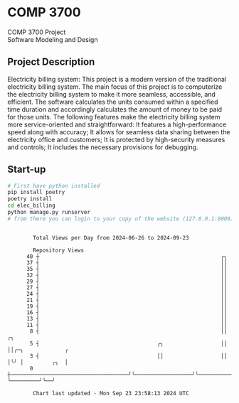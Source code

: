 # COMP 3700
COMP 3700 Project  
Software Modeling and Design
## Project Description
Electricity billing system: This project is a modern version of the traditional electricity billing system. The main focus of this project is to computerize the electricity billing system to make it more seamless, accessible, and efficient. The software calculates the units consumed within a specified time duration and accordingly calculates the amount of money to be paid for those units. The following features make the electricity billing system more service-oriented and straightforward: It features a high-performance speed along with accuracy; It allows for seamless data sharing between the electricity office and customers; It is protected by high-security measures and controls; It includes the necessary provisions for debugging.

## Start-up
```bash
# First have python installed
pip install poetry
poetry install
cd elec_billing
python manage.py runserver
# from there you can login to your copy of the website (127.0.0.1:8000), default creds are admin/admin
```

```

        Total Views per Day from 2024-06-26 to 2024-09-23

        Repository Views
      40 ┼                                                         ╭╮
      37 ┤                                                         ││
      35 ┤                                                         ││
      32 ┤                                                         ││
      29 ┤                                                         ││
      27 ┤                                                         ││
      24 ┤                                                         ││
      21 ┤                                                         ││
      19 ┤                                                         ││
      16 ┤                                                         ││
      13 ┤                                                         ││
      11 ┤                                                         ││
       8 ┤                                                         ││           ╭╮
       5 ┤                                     ╭╮                  ││           ││╭─╮             ╭
       3 ┤                                     ││                  ││           │╰╯ │         ╭╮  │
       0 ┼─────────────────────────────────────╯╰──────────────────╯╰───────────╯   ╰─────────╯╰──╯

        Chart last updated - Mon Sep 23 23:58:13 2024 UTC
        
```
